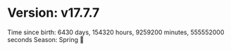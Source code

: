 # Version: v17.7.7
Time since birth: 6430 days, 154320 hours, 9259200 minutes, 555552000 seconds
Season: Spring 🌸
